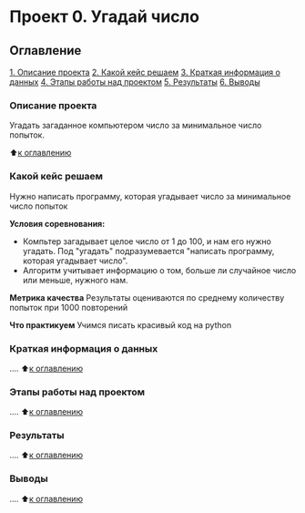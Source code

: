 # Проект 0. Угадай число

## Оглавление

[1. Описание проекта](https://github.com/1977AM/am_data_science/tree/main/project_0/README.md#Описание-проекта)
[2. Какой кейс решаем](https://github.com/1977AM/am_data_science/tree/main/project_0/README.md#Какой-куйс-решаем)
[3. Краткая информация о данных](https://github.com/1977AM/am_data_science/tree/main/project_0/README.md#Краткая-информация-о-данных)
[4. Этапы работы над проектом](https://github.com/1977AM/am_data_science/tree/main/project_0/README.md#Этапы-работы-над-проектом)
[5. Результаты](https://github.com/1977AM/am_data_science/tree/main/project_0/README.md#Результаты)
[6. Выводы](https://github.com/1977AM/am_data_science/tree/main/project_0/README.md#Выводы)

### Описание проекта
Угадать загаданное компьютером число за минимальное число попыток.

:arrow_up:[к оглавлению](https://github.com/1977AM/am_data_science/tree/main/project_0/README.md#Оглавление)

### Какой кейс решаем
Нужно написать программу, которая угадывает число за минимальное число попыток

**Условия соревнования:**
- Компьтер загадывает целое число от 1 до 100, и нам его нужно угадать. Под "угадать" подразумевается "написать программу, которая угадывает число".
- Алгоритм учитывает информацию о том, больше ли случайное число или меньше, нужного нам.

**Метрика качества**
Результаты оцениваются по среднему количеству попыток при 1000 повторений

**Что практикуем**
Учимся писать красивый код на python

### Краткая информация о данных

....
:arrow_up:[к оглавлению](https://github.com/1977AM/am_data_science/tree/main/project_0/README.md#Оглавление)

### Этапы работы над проектом

....
:arrow_up:[к оглавлению](https://github.com/1977AM/am_data_science/tree/main/project_0/README.md#Оглавление)

### Результаты

....
:arrow_up:[к оглавлению](https://github.com/1977AM/am_data_science/tree/main/project_0/README.md#Оглавление)

### Выводы

....
:arrow_up:[к оглавлению](https://github.com/1977AM/am_data_science/tree/main/project_0/README.md#Оглавление)
